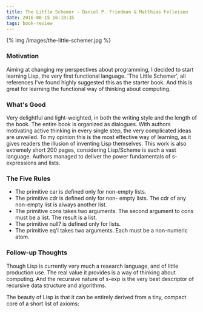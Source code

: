 ```yaml
---
title: The Little Schemer - Daniel P. Friedman & Matthias Felleisen
date: 2016-08-15 16:18:35
tags: book-review
---
```


{% img /images/the-little-schemer.jpg %}

### Motivation
Aiming at changing my perspectives about programming, I decided to start learning Lisp, the very first functional language. 'The Little Schemer', all references I've found highly suggested this as the starter book. And this is great for learning the functional way of thinking about computing.

### What's Good
Very delightful and light-weighted, in both the writing style and the length of the book. The entire book is organized as dialogues. With authors motivating active thinking in every single step, the very complicated ideas are unveiled. To my opinion this is the most effective way of learning, as it gives readers the illusion of inventing Lisp themselves. This work is also extremely short 200 pages, considering Lisp/Scheme is such a vast language. Authors managed to deliver the power fundamentals of s-expressions and lists.

### The Five Rules
- The primitive car is defined only for non-empty lists.
- The primitive cdr is defined only for non- empty lists. The cdr of any non-empty list is always another list.
- The primitive cons takes two arguments. The second argument to cons must be a list. The result is a list.
- The primitive null? is defined only for lists.
- The primitive eq'l takes two arguments. Each must be a non-numeric atom.

### Follow-up Thoughts
Though Lisp is currently very much a research language, and of little production use. The real value it provides is a way of thinking about computing. And the recursive nature of s-exp is the very best descriptor of recursive data structure and algorithms.

The beauty of Lisp is that it can be entirely derived from a tiny, compact core of a short list of axioms:


